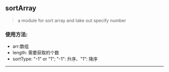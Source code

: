 ## sortArray
> a module for sort array and take out specify number
### 使用方法:
* arr:数组
* length: 需要获取的个数
* sortType: "-1" or "1"; "-1": 升序、"1": 降序
---
